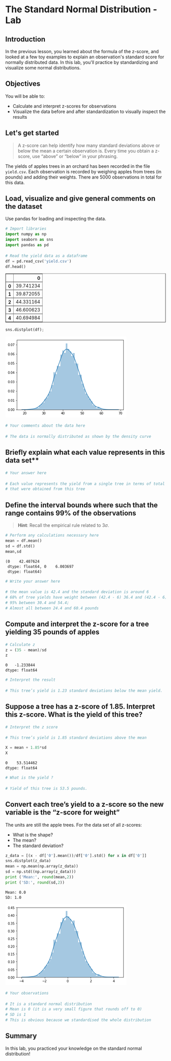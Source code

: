 
# The Standard Normal Distribution - Lab

## Introduction

In the previous lesson, you learned about the formula of the z-score, and looked at a few toy examples to explain an observation's standard score for normally distributed data. In this lab, you'll practice by standardizing and visualize some normal distributions.

## Objectives

You will be able to:

* Calculate and interpret z-scores for observations
* Visualize the data before and after standardization to visually inspect the results 

## Let's get started

> A z-score can help identify how many standard deviations above or below the mean a certain observation is. Every time you obtain a z-score, use “above” or “below” in your phrasing.

The yields of apples trees in an orchard has been recorded in the file `yield.csv`. Each observation is recorded by weighing apples from trees (in pounds) and adding their weights. There are 5000 observations in total for this data. 

## Load, visualize and give general comments on the dataset

Use pandas for loading and inspecting the data.


```python
# Import libraries
import numpy as np
import seaborn as sns
import pandas as pd

# Read the yield data as a dataframe
df = pd.read_csv('yield.csv')
df.head()
```




<div>
<style scoped>
    .dataframe tbody tr th:only-of-type {
        vertical-align: middle;
    }

    .dataframe tbody tr th {
        vertical-align: top;
    }

    .dataframe thead th {
        text-align: right;
    }
</style>
<table border="1" class="dataframe">
  <thead>
    <tr style="text-align: right;">
      <th></th>
      <th>0</th>
    </tr>
  </thead>
  <tbody>
    <tr>
      <th>0</th>
      <td>39.741234</td>
    </tr>
    <tr>
      <th>1</th>
      <td>39.872055</td>
    </tr>
    <tr>
      <th>2</th>
      <td>44.331164</td>
    </tr>
    <tr>
      <th>3</th>
      <td>46.600623</td>
    </tr>
    <tr>
      <th>4</th>
      <td>40.694984</td>
    </tr>
  </tbody>
</table>
</div>




```python
sns.distplot(df);
```


![png](index_files/index_2_0.png)



```python
# Your comments about the data here

# The data is normally distributed as shown by the density curve
```

## Briefly explain what each value represents in this data set**


```python
# Your answer here

# Each value represents the yield from a single tree in terms of total weight of apples
# that were obtained from this tree
```

## Define the interval bounds where such that the range contains 99% of the observations   

> **Hint**: Recall the empirical rule related to $3\sigma$.


```python
# Perform any calculations necessary here
mean = df.mean()
sd = df.std()
mean,sd
```




    (0    42.407624
     dtype: float64, 0    6.003697
     dtype: float64)




```python
# Write your answer here 

# the mean value is 42.4 and the standard deviation is around 6
# 68% of tree yields have weight between (42.4 - 6) 36.4 and (42.4 - 6) 48.4 pounds; 
# 95% between 30.4 and 54.4; 
# Almost all between 24.4 and 60.4 pounds
```

## Compute and interpret the z-score for a tree yielding 35 pounds of apples


```python
# Calculate z
z = (35 - mean)/sd
z
```




    0   -1.233844
    dtype: float64




```python
# Interpret the result

# This tree’s yield is 1.23 standard deviations below the mean yield.
```

## Suppose a tree has a z-score of 1.85. Interpret this z-score. What is the yield of this tree?


```python
# Interpret the z score

# This tree’s yield is 1.85 standard deviations above the mean
```


```python
X = mean + 1.85*sd
X
```




    0    53.514462
    dtype: float64




```python
# What is the yield ?

# Yield of this tree is 53.5 pounds. 
```

##  Convert each tree’s yield to a z-score so the new variable is the “z-score for weight”

The units are still the apple trees. For the data set of all z-scores:

* What is the shape? 
* The mean? 
* The standard deviation?


```python
z_data = [(x - df['0'].mean())/df['0'].std() for x in df['0']]
sns.distplot(z_data)
mean = np.mean(np.array(z_data))
sd = np.std((np.array(z_data)))
print ('Mean:', round(mean,2))
print ('SD:', round(sd,2))
```

    Mean: 0.0
    SD: 1.0



![png](index_files/index_17_1.png)



```python
# Your observations

# It is a standard normal distribution
# Mean is 0 (it is a very small figure that rounds off to 0)
# SD is 1
# This is obvious because we standardised the whole distribution
```

## Summary

In this lab, you practiced your knowledge on the standard normal distribution!
